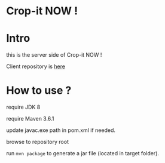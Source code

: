 # Crop-it NOW !

Intro
=====

this is the server side of Crop-it NOW !

Client repository is [here](https://github.com/Berdal84/angular-crop-it-now)


How to use ?
============

require JDK 8

require Maven 3.6.1

update javac.exe path in pom.xml if needed.

browse to repository root

run ```mvn package``` to generate a jar file (located in target folder).
